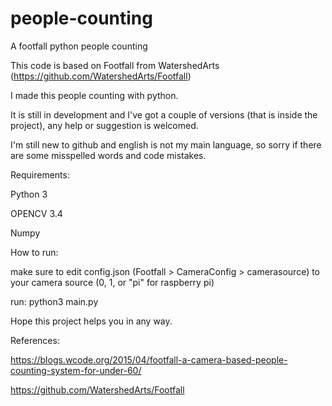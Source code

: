 # people-counting
A footfall python people counting

This code is based on Footfall from WatershedArts (https://github.com/WatershedArts/Footfall)

I made this people counting with python.

It is still in development and I've got a couple of versions (that is inside the project), any help or suggestion is welcomed.

I'm still new to github and english is not my main language, so sorry if there are some misspelled words and code mistakes.

Requirements:

Python 3

OPENCV 3.4

Numpy


How to run:

make sure to edit config.json (Footfall > CameraConfig > camerasource) to your camera source (0, 1, or "pi" for raspberry pi)

run: python3 main.py

Hope this project helps you in any way.

References:

https://blogs.wcode.org/2015/04/footfall-a-camera-based-people-counting-system-for-under-60/

https://github.com/WatershedArts/Footfall
